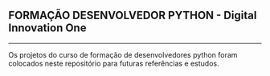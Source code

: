 ## FORMAÇÃO DESENVOLVEDOR PYTHON - Digital Innovation One

---

Os projetos do curso de formação de desenvolvedores python foram colocados neste repositório para futuras referências e estudos.

